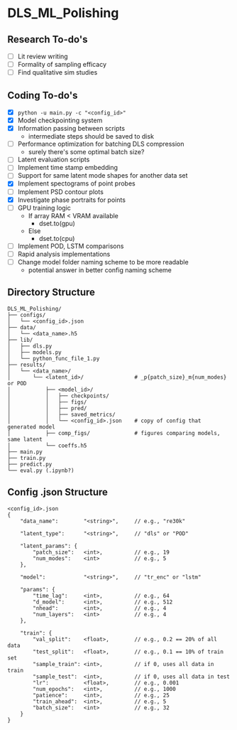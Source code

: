 # DLS_ML_Polishing

## Research To-do's
- [ ] Lit review writing
- [ ] Formality of sampling efficacy
- [ ] Find qualitative sim studies

## Coding To-do's

- [x] `python -u main.py -c "<config_id>"` 
- [x] Model checkpointing system
- [x] Information passing between scripts
  -  intermediate steps should be saved to disk
- [ ] Performance optimization for batching DLS compression
  - surely there's some optimal batch size?
- [ ] Latent evaluation scripts
- [ ] Implement time stamp embedding
- [ ] Support for same latent mode shapes for another data set
- [x] Implement spectograms of point probes
- [ ] Implement PSD contour plots
- [x] Investigate phase portraits for points
- [ ] GPU training logic
  - If array RAM < VRAM available 
    - dset.to(gpu)
  - Else  
    - dset.to(cpu)
- [ ] Implement POD, LSTM comparisons
- [ ] Rapid analysis implementations
- [ ] Change model folder naming scheme to be more readable
  - potential answer in better config naming scheme

<!-- ### Potential Cases on Script Run

- `python -u main.py -o 'latent'`
  - Will need to rerun all results for this latent
- `python -u main.py -m 'train'`
  - model.pth exist
    - `config['overwrite'] = None` -> __crash out__ trained model found, did you mean to overwrite model? 
    - `config['overwrite'] = 'm'` -> train fresh
  - model.pth does not exist
    - checkpoint.pth does not exist -> train fresh
    - checkpoint.pth exists -> load checkpoint, train from checkpoint
- `python -u main.py -m 'eval'`
  - model.pth exists -> load model and eval as normal
  - model.pth does not exists
    - checkpoint.pth does not exist -> train fresh
    - checkpoint.pth exists -> load checkpoint, train from checkpoint, eval as normal -->




## Directory Structure
```
DLS_ML_Polishing/
├── configs/
│   └── <config_id>.json
├── data/
│   └── <data_name>.h5
├── lib/
│   ├── dls.py
│   ├── models.py
│   └── python_func_file_1.py
├── results/
│   └── <data_name>/
│       └── <latent_id>/                # _p{patch_size}_m{num_modes} or POD
│           ├── <model_id>/
│           │   ├── checkpoints/
│           │   ├── figs/
│           │   ├── pred/
│           │   ├── saved_metrics/
│           │   └── <config_id>.json    # copy of config that generated model
│           ├── comp_figs/              # figures comparing models, same latent
│           └── coeffs.h5
├── main.py
├── train.py
├── predict.py
└── eval.py (.ipynb?)
```

## Config .json Structure
```jsonc
<config_id>.json
{
    "data_name":        "<string>",     // e.g., "re30k"

    "latent_type":      "<string>",     // "dls" or "POD"

    "latent_params": {
        "patch_size":   <int>,          // e.g., 19
        "num_modes":    <int>           // e.g., 5
    },

    "model":            "<string>",     // "tr_enc" or "lstm"

    "params": {
        "time_lag":     <int>,          // e.g., 64
        "d_model":      <int>,          // e.g., 512
        "nhead":        <int>,          // e.g., 4
        "num_layers":   <int>           // e.g., 4
    },

    "train": {
        "val_split":    <float>,        // e.g., 0.2 == 20% of all data
        "test_split":   <float>,        // e.g., 0.1 == 10% of train set
        "sample_train": <int>,          // if 0, uses all data in train
        "sample_test":  <int>,          // if 0, uses all data in test
        "lr":           <float>,        // e.g., 0.001
        "num_epochs":   <int>,          // e.g., 1000
        "patience":     <int>,          // e.g., 25
        "train_ahead":  <int>,          // e.g., 5
        "batch_size":   <int>           // e.g., 32
    }
}
```
